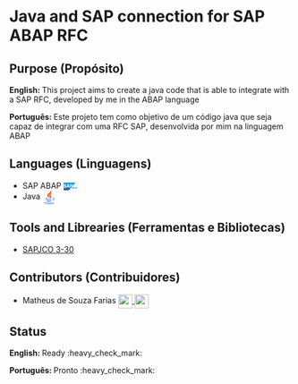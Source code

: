 <h1>Java and SAP connection for SAP ABAP RFC</h1>

<h2>Purpose (Propósito)</h2>
<p><b>English: </b>This project aims to create a java code that is able to integrate with a SAP RFC, developed by me in the ABAP language</p>
<p><b>Português: </b>Este projeto tem como objetivo de um código java que seja capaz de integrar com uma RFC SAP, desenvolvida por mim na linguagem ABAP</p>

<h2>Languages (Linguagens)</h2>
<ul>
  <li>SAP ABAP <img src='https://github.com/thisfarias/images/blob/main/ABAP.png' width='25' align='center'></li>
  <li>Java <img src='https://github.com/thisfarias/images/blob/main/java.png' width='25' height='25' align='center'></li>
</ul>

<h2>Tools and Librearies (Ferramentas e Bibliotecas)</h2>
<ul>
  <li><a href='https://support.sap.com/en/product/connectors/jco.html'>SAPJCO 3-30</a></li>
</ul>

<h2>Contributors (Contribuidores)</h2>
<ul>
  <li>
    Matheus de Souza Farias
    <a href='https://www.instagram.com/thisfarias/'><img src='https://camo.githubusercontent.com/a1aeb72312fb610c56dd84c0d0bafe9323be9466c528fca69ec099d3c33bf0f3/68747470733a2f2f696d6167652e666c617469636f6e2e636f6d2f69636f6e732f706e672f3531322f313430392f313430393934362e706e67' width='25' height='25' align='center'>   
    </a><a href='https://www.linkedin.com/in/thisfarias/'><img src='https://camo.githubusercontent.com/6480f5be8ed35c5d24ed230e1c0cf043d38b599da8aea0519c8f08fe8879fa17/68747470733a2f2f696d6167652e666c617469636f6e2e636f6d2f69636f6e732f706e672f3132382f3134352f3134353830372e706e67' width='25' height='25' align='center'></a>
  </li>
</ul>


<h2>Status</h2>
<p><b>English: </b>Ready :heavy_check_mark:</p>
<p><b>Português: </b>Pronto :heavy_check_mark:</p>
